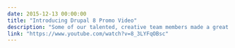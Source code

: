 ```yaml
---
date: 2015-12-13 00:00:00
title: "Introducing Drupal 8 Promo Video"
description: "Some of our talented, creative team members made a great tongue-in-cheek promo video for Drupal 8."
link: "https://www.youtube.com/watch?v=8_3LYFqOBsc"
---
```

